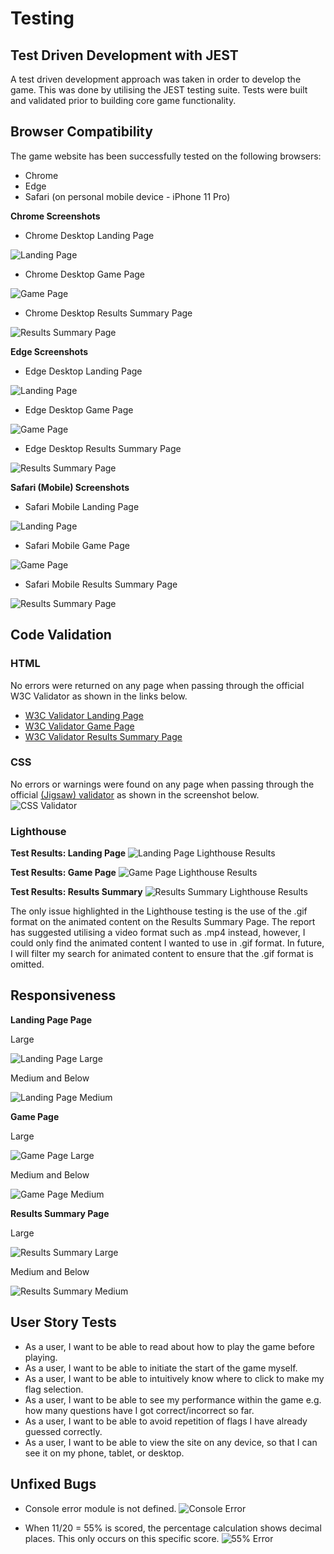 # Testing

## Test Driven Development with JEST

A test driven development approach was taken in order to develop the game. This was done by utilising the JEST testing suite.
Tests were built and validated prior to building core game functionality.

## Browser Compatibility

The game website has been successfully tested on the following browsers:
- Chrome
- Edge
- Safari (on personal mobile device - iPhone 11 Pro)

__Chrome Screenshots__

- Chrome Desktop Landing Page

![Landing Page](documentation/testing/vex-vex-chrome-desktop-landing-page.png)

- Chrome Desktop Game Page

![Game Page](documentation/testing/vex-vex-chrome-desktop-game-page.png)

- Chrome Desktop Results Summary Page

![Results Summary Page](documentation/testing/vex-vex-chrome-desktop-results-summary-page.png)

__Edge Screenshots__

- Edge Desktop Landing Page

![Landing Page](documentation/testing/vex-vex-edge-desktop-landing-page.png)

- Edge Desktop Game Page

![Game Page](documentation/testing/vex-vex-edge-desktop-game-page.png)

- Edge Desktop Results Summary Page

![Results Summary Page](documentation/testing/vex-vex-edge-desktop-results-summary-page.png)

__Safari (Mobile) Screenshots__

- Safari Mobile Landing Page

![Landing Page](documentation/testing/vex-vex-safari-mobile-landing-page.png)

- Safari Mobile Game Page

![Game Page](documentation/testing/vex-vex-safari-mobile-game-page.png)

- Safari Mobile Results Summary Page

![Results Summary Page](documentation/testing/vex-vex-safari-mobile-results-summary-page.png)

## Code Validation

### HTML

No errors were returned on any page when passing through the official W3C Validator as shown in the links below.
  - [W3C Validator Landing Page](https://validator.w3.org/nu/?doc=https%3A%2F%2Fsniclasj.github.io%2Fvexillological-vexation%2Findex.html)
  - [W3C Validator Game Page](https://validator.w3.org/nu/?doc=https%3A%2F%2Fsniclasj.github.io%2Fvexillological-vexation%2Fvex-vex.html)
  - [W3C Validator Results Summary Page](https://validator.w3.org/nu/?doc=https%3A%2F%2Fsniclasj.github.io%2Fvexillological-vexation%2Ffinished.html)

### CSS

No errors or warnings were found on any page when passing through the official [(Jigsaw) validator](https://jigsaw.w3.org/css-validator/validator?uri=https%3A%2F%2Fsniclasj.github.io%2Fvexillological-vexation%2Findex.html&profile=css3svg&usermedium=all&warning=1&vextwarning=&lang=en#warnings) as shown in the screenshot below.
![CSS Validator](documentation/testing/vex-vex-css-validation.png)

### Lighthouse

__Test Results: Landing Page__
![Landing Page Lighthouse Results](documentation/testing/vex-vex-lighthouse-landing-page.png)

__Test Results: Game Page__
![Game Page Lighthouse Results](documentation/testing/vex-vex-lighthouse-game-page.png)

__Test Results: Results Summary__
![Results Summary Lighthouse Results](documentation/testing/vex-vex-lighthouse-results-summary-page.png)

The only issue highlighted in the Lighthouse testing is the use of the .gif format on the animated content on the Results Summary Page. The report has suggested utilising a video format such as .mp4 instead, however, I could only find the animated content I wanted to use in .gif format.
In future, I will filter my search for animated content to ensure that the .gif format is omitted.

## Responsiveness

__Landing Page Page__

Large

![Landing Page Large](documentation/testing/vex-vex-responsiveness-landing-page-large.png)

Medium and Below

![Landing Page Medium](documentation/testing/vex-vex-responsiveness-landing-page-medium-and-below.png)

__Game Page__

Large

![Game Page Large](documentation/testing/vex-vex-responsiveness-game-page-large.png)

Medium and Below

![Game Page Medium](documentation/testing/vex-vex-responsiveness-game-page-medium-and-below.png)

__Results Summary Page__

Large

![Results Summary Large](documentation/testing/vex-vex-responsiveness-results-summary-page-large.png)

Medium and Below

![Results Summary Medium](documentation/testing/vex-vex-responsiveness-results-summary-page-medium-and-below.png)

## User Story Tests

- As a user, I want to be able to read about how to play the game before playing.
- As a user, I want to be able to initiate the start of the game myself.
- As a user, I want to be able to intuitively know where to click to make my flag selection.
- As a user, I want to be able to see my performance within the game e.g. how many questions have I got correct/incorrect so far.
- As a user, I want to be able to avoid repetition of flags I have already guessed correctly.
- As a user, I want to be able to view the site on any device, so that I can see it on my phone, tablet, or desktop.

## Unfixed Bugs

- Console error module is not defined.
![Console Error](documentation/testing/vex-vex-console-reference-error.png)

- When 11/20 = 55% is scored, the percentage calculation shows decimal places. This only occurs on this specific score.
![55% Error](documentation/testing/vex-vex-fifty-five-percent-bug.png)